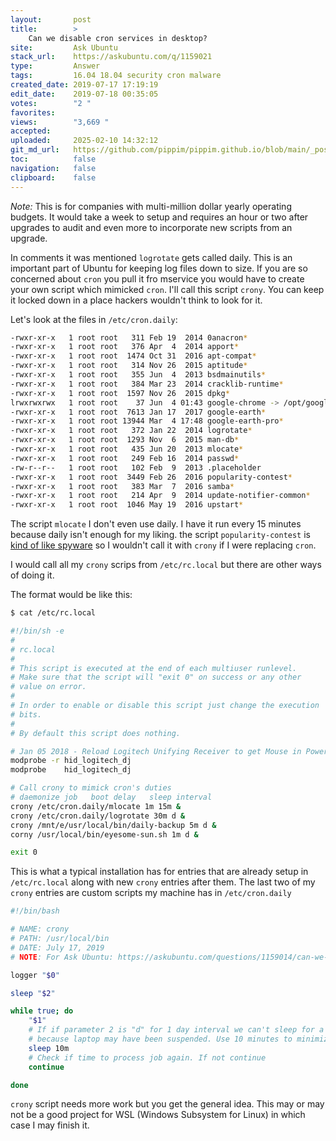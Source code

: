 ```yaml
---
layout:       post
title:        >
    Can we disable cron services in desktop?
site:         Ask Ubuntu
stack_url:    https://askubuntu.com/q/1159021
type:         Answer
tags:         16.04 18.04 security cron malware
created_date: 2019-07-17 17:19:19
edit_date:    2019-07-18 00:35:05
votes:        "2 "
favorites:    
views:        "3,669 "
accepted:     
uploaded:     2025-02-10 14:32:12
git_md_url:   https://github.com/pippim/pippim.github.io/blob/main/_posts/2019/2019-07-17-Can-we-disable-cron-services-in-desktop_.md
toc:          false
navigation:   false
clipboard:    false
---
```


*Note:* This is for companies with multi-million dollar yearly operating budgets. It would take a week to setup and requires an hour or two after upgrades to audit and even more to incorporate new scripts from an upgrade.

In comments it was mentioned `logrotate` gets called daily. This is an important part of Ubuntu for keeping log files down to size. If you are so concerned about `cron` you pull it fro mservice you would have to create your own script which mimicked `cron`. I'll call this script `crony`. You can keep it locked down in a place hackers wouldn't think to look for it.



Let's look at the files in `/etc/cron.daily`:

``` bash
-rwxr-xr-x   1 root root   311 Feb 19  2014 0anacron*
-rwxr-xr-x   1 root root   376 Apr  4  2014 apport*
-rwxr-xr-x   1 root root  1474 Oct 31  2016 apt-compat*
-rwxr-xr-x   1 root root   314 Nov 26  2015 aptitude*
-rwxr-xr-x   1 root root   355 Jun  4  2013 bsdmainutils*
-rwxr-xr-x   1 root root   384 Mar 23  2014 cracklib-runtime*
-rwxr-xr-x   1 root root  1597 Nov 26  2015 dpkg*
lrwxrwxrwx   1 root root    37 Jun  4 01:43 google-chrome -> /opt/google/chrome/cron/google-chrome*
-rwxr-xr-x   1 root root  7613 Jan 17  2017 google-earth*
-rwxr-xr-x   1 root root 13944 Mar  4 17:48 google-earth-pro*
-rwxr-xr-x   1 root root   372 Jan 22  2014 logrotate*
-rwxr-xr-x   1 root root  1293 Nov  6  2015 man-db*
-rwxr-xr-x   1 root root   435 Jun 20  2013 mlocate*
-rwxr-xr-x   1 root root   249 Feb 16  2014 passwd*
-rw-r--r--   1 root root   102 Feb  9  2013 .placeholder
-rwxr-xr-x   1 root root  3449 Feb 26  2016 popularity-contest*
-rwxr-xr-x   1 root root   383 Mar  7  2016 samba*
-rwxr-xr-x   1 root root   214 Apr  9  2014 update-notifier-common*
-rwxr-xr-x   1 root root  1046 May 19  2016 upstart*
```

The script `mlocate` I don't even use daily. I have it run every 15 minutes because daily isn't enough for my liking. the script `popularity-contest` is [kind of like spyware][1] so I wouldn't call it with `crony` if I were replacing `cron`.

I would call all my `crony` scrips from `/etc/rc.local` but there are other ways of doing it.

The format would be like this:

``` bash
$ cat /etc/rc.local

#!/bin/sh -e
#
# rc.local
#
# This script is executed at the end of each multiuser runlevel.
# Make sure that the script will "exit 0" on success or any other
# value on error.
#
# In order to enable or disable this script just change the execution
# bits.
#
# By default this script does nothing.

# Jan 05 2018 - Reload Logitech Unifying Receiver to get Mouse in Power Stats
modprobe -r hid_logitech_dj
modprobe    hid_logitech_dj

# Call crony to mimick cron's duties
# daemonize job   boot delay   sleep interval
crony /etc/cron.daily/mlocate 1m 15m &
crony /etc/cron.daily/logrotate 30m d &
crony /mnt/e/usr/local/bin/daily-backup 5m d &
corny /usr/local/bin/eyesome-sun.sh 1m d &

exit 0
```

This is what a typical installation has for entries that are already setup in `/etc/rc.local` along with new `crony` entries after them. The last two of my `crony` entries are custom scripts my machine has in `/etc/cron.daily`

``` bash
#!/bin/bash

# NAME: crony
# PATH: /usr/local/bin
# DATE: July 17, 2019
# NOTE: For Ask Ubuntu: https://askubuntu.com/questions/1159014/can-we-disable-cron-services-in-desktop

logger "$0"

sleep "$2"

while true; do
    "$1"
    # If if parameter 2 is "d" for 1 day interval we can't sleep for a day
    # because laptop may have been suspended. Use 10 minutes to minimize resources
    sleep 10m
    # Check if time to process job again. If not continue
    continue

done
```

`crony` script needs more work but you get the general idea. This may or may not be a good project for WSL (Windows Subsystem for Linux) in which case I may finish it.

  [1]: https://askubuntu.com/questions/57808/what-is-the-popularity-contest-package-for

